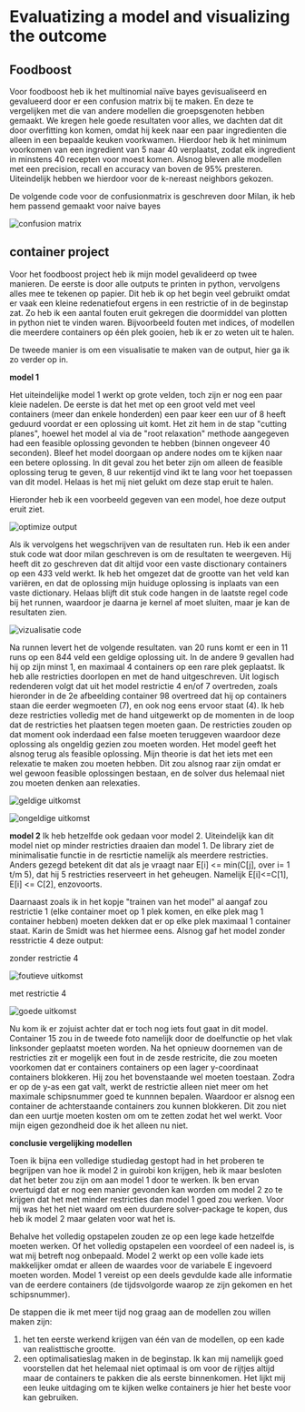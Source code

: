 # Evaluatizing a model and visualizing the outcome

## Foodboost

Voor foodboost heb ik het multinomial naïve bayes gevisualiseerd en gevalueerd door er een confusion matrix bij te maken. 
En deze te vergelijken met die van andere modellen die groepsgenoten hebben gemaakt. 
We kregen hele goede resultaten voor alles, we dachten dat dit door overfitting kon komen, omdat hij keek naar een paar ingredienten die alleen in een bepaalde keuken voorkwamen.
Hierdoor heb ik het minimum voorkomen van een ingredient van 5 naar 40 verplaatst, zodat elk ingredient in minstens 40 recepten voor moest komen.
Alsnog bleven alle modellen met een precision, recall en accuracy van boven de 95% presteren. Uiteindelijk hebben we hierdoor voor de k-nereast neighbors gekozen. 

De volgende code voor de confusionmatrix is geschreven door Milan, ik heb hem passend gemaakt voor naive bayes

![confusion matrix](https://github.com/Bram-tenCate/Minor-datascience/blob/main/conusion%20matrix.png)

## container project

Voor het foodboost project heb ik mijn model gevalideerd op twee manieren.
De eerste is door alle outputs te printen in python, vervolgens alles mee te tekenen op papier. 
Dit heb ik op het begin veel gebruikt omdat er vaak een kleine redenatiefout ergens in een restrictie of in de beginstap zat. 
Zo heb ik een aantal fouten eruit gekregen die doormiddel van plotten in python niet te vinden waren. 
Bijvoorbeeld fouten met indices, of modellen die meerdere containers op één plek gooien, heb ik er zo weten uit te halen. 

De tweede manier is om een visualisatie te maken van de output, hier ga ik zo verder op in. 

**model 1**

Het uiteindelijke model 1 werkt op grote velden, toch zijn er nog een paar kleie nadelen. 
De eerste is dat het met op een groot veld met veel containers (meer dan enkele honderden) een paar keer een uur of 8 heeft geduurd voordat er een oplossing uit komt.
Het zit hem in de stap "cutting planes", hoewel het model al via de "root relaxation" methode aangegeven had een feasible oplossing gevonden te hebben (binnen ongeveer 40 seconden).
Bleef het model doorgaan op andere nodes om te kijken naar een betere oplossing. In dit geval zou het beter zijn om alleen de feasible oplossing terug te geven, 
8 uur rekentijd vind ikt te lang voor het toepassen van dit model. Helaas is het mij niet gelukt om deze stap eruit te halen.

Hieronder heb ik een voorbeeld gegeven van een model, hoe deze output eruit ziet. 

![optimize output](https://github.com/Bram-tenCate/Minor-datascience/blob/main/optimizer%20output.png)

Als ik vervolgens het wegschrijven van de resultaten run. Heb ik een ander stuk code wat door milan geschreven is om de resultaten te weergeven. 
Hij heeft dit zo geschreven dat dit altijd voor een vaste disctionary containers op een 4*3*3 veld werkt.
Ik heb het omgezet dat de grootte van het veld kan variëren, en dat de oplossing mijn huiduge oplossing is inplaats van een vaste dictionary.
Helaas blijft dit stuk code hangen in de laatste regel code bij het runnen, waardoor je daarna je kernel af moet sluiten, maar je kan de resultaten zien. 

![vizualisatie code](https://github.com/Bram-tenCate/Minor-datascience/blob/main/vizualisatie%20code.png)

Na runnen levert het de volgende resultaten.
van 20 runs komt er een in 11 runs op een 8*4*4 veld een geldige oplossing uit. 
In de andere 9 gevallen had hij op zijn minst 1, en maximaal 4 containers op een rare plek geplaatst. 
Ik heb alle restricties doorlopen en met de hand uitgeschreven. Uit logisch redenderen volgt dat uit het model restrictie 4 en/of 7 overtreden, 
zoals hieronder in de 2e afbeelding container 98 overtreed dat hij op containers staan die eerder wegmoeten (7), en ook nog eens ervoor staat (4). 
Ik heb deze restricties volledig met de hand uitgewerkt op de momenten in de loop dat de restricties het plaatsen tegen moeten gaan. 
De restricties zouden op dat moment ook inderdaad een false moeten teruggeven waardoor deze oplossing als ongeldig gezien zou moeten worden. 
Het model geeft het alsnog terug als feasible oplossing. Mijn theorie is dat het iets met een relexatie te maken zou moeten hebben. 
Dit zou alsnog raar zijn omdat er wel gewoon feasible oplossingen bestaan, en de solver dus helemaal niet zou moeten denken aan relexaties. 

![geldige uitkomst](https://github.com/Bram-tenCate/Minor-datascience/blob/main/seed%2013.png)

![ongeldige uitkomst](https://github.com/Bram-tenCate/Minor-datascience/blob/main/9%20bij%204%20bij%204.png)

**model 2**
Ik heb hetzelfde ook gedaan voor model 2. 
Uiteindelijk kan dit model niet op minder restricties draaien dan model 1. 
De library ziet de minimalisatie functie in de resrtictie namelijk als meerdere restricties. 
Anders gezegd betekent dit dat als je vraagt naar E[i] <= min(C[j], over i= 1 t/m 5), dat hij 5 restricties reserveert in het geheugen. 
Namelijk E[i]<=C[1], E[i] <= C[2], enzovoorts.

Daarnaast zoals ik in het kopje "trainen van het model" al aangaf zou restrictie 1 (elke container moet op 1 plek komen, en elke plek mag 1 container hebben)
moeten dekken dat er op elke plek maximaal 1 container staat. Karin de Smidt was het hiermee eens. Alsnog gaf het model zonder resstrictie 4 deze output:

zonder restrictie 4

![foutieve uitkomst](https://github.com/Bram-tenCate/Minor-datascience/blob/main/model%202%20foutief.png)

met restrictie 4

![goede uitkomst](https://github.com/Bram-tenCate/Minor-datascience/blob/main/model%202%20goed.png)

Nu kom ik er zojuist achter dat er toch nog iets fout gaat in dit model. 
Container 15 zou in de tweede foto namelijk door de doelfunctie op het vlak linksonder geplaatst moeten worden. 
Na het opnieuw doornemen van de restricties zit er mogelijk een fout in de zesde restricite,
die zou moeten voorkomen dat er containers containers op een lager y-coordinaat containers blokkeren. 
Hij zou het bovenstaande wel moeten toestaan. 
Zodra er op de y-as een gat valt, werkt de restrictie alleen niet meer om het maximale schipsnummer goed te kunnnen bepalen. 
Waardoor er alsnog een container de achterstaande containers zou kunnen blokkeren. 
Dit zou niet dan een uurtje moeten kosten om om te zetten zodat het wel werkt. 
Voor mijn eigen gezondheid doe ik het alleen nu niet.

**conclusie vergelijking modellen**

Toen ik bijna een volledige studiedag gestopt had in het proberen te begrijpen van hoe ik model 2 in guirobi kon krijgen, heb ik maar besloten dat het beter zou zijn om aan model 1 door te werken.
Ik ben ervan overtuigd dat er nog een manier gevonden kan worden om model 2 zo te krijgen dat het met minder restricties dan model 1 goed zou werken. 
Voor mij was het het niet waard om een duurdere solver-package te kopen, dus heb ik model 2 maar gelaten voor wat het is. 

Behalve het volledig opstapelen zouden ze op een lege kade hetzelfde moeten werken. Of het volledig opstapelen een voordeel of een nadeel is, 
is wat mij betreft nog onbepaald. 
Model 2 werkt op een volle kade iets makkelijker omdat er alleen de waardes voor de variabele E ingevoerd moeten worden. 
Model 1 vereist op een deels gevdulde kade alle informatie van de eerdere containers (de tijdsvolgorde waarop ze zijn gekomen en het schipsnummer).

De stappen die ik met meer tijd nog graag aan de modellen zou willen maken zijn: 
  1. het ten eerste werkend krijgen van één van de modellen, op een kade van realisttische grootte. 
  2. een optimalisatieslag maken in de beginstap. Ik kan mij namelijk goed voorstellen dat het helemaal niet optimaal is om voor de rijtjes altijd maar de containers te pakken die als eerste binnenkomen. Het lijkt mij een leuke uitdaging om te kijken welke containers je hier het beste voor kan gebruiken.
 
